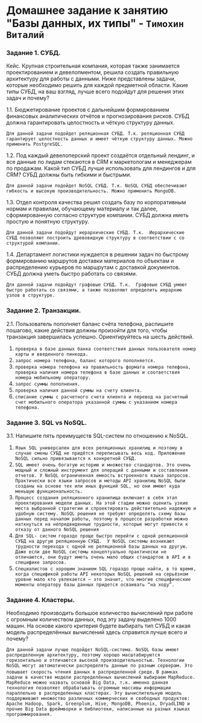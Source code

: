 # Домашнее задание к занятию "Базы данных, их типы" - `Тимохин Виталий`

### Задание 1.  СУБД.

Кейс.
Крупная строительная компания, которая также занимается проектированием и девелопментом, решила создать правильную архитектуру для работы с данными. Ниже представлены задачи, которые необходимо решить для каждой предметной области.
Какие типы СУБД, на ваш взгляд, лучше всего подойдут для решения этих задач и почему?

1.1.	Бюджетирование проектов с дальнейшим формированием финансовых аналитических отчётов и прогнозирования рисков. СУБД должна гарантировать целостность и чёткую структуру данных.

`Для данной задачи подойдет реляционная СУБД. Т.к. реляционная СУБД гарантирует целостность данных и имеет чёткую структуру данных. Можно применить PostgreSQL.`

1.2. Под каждый девелоперский проект создаётся отдельный лендинг, и все данные по лидам стекаются в CRM к маркетологам и менеджерам по продажам. Какой тип СУБД лучше использовать для лендингов и для CRM? СУБД должны быть гибкими и быстрыми.

`Для данной задачи подойдет NoSQL СУБД. Т.к. NoSQL СУБД обеспечивают гибкость и высокую производительность. Можно применить MongoDB.`

1.3. Отдел контроля качества решил создать базу по корпоративным нормам и правилам, обучающему материалу и так далее, сформированную согласно структуре компании. СУБД должна иметь простую и понятную структуру.

`Для данной задачи подойдут иерархические СУБД. Т.к.  Иерархические СУБД позволяют построить древовидную структуру в соответствии с со структурой компании.`

1.4. Департамент логистики нуждается в решении задач по быстрому формированию маршрутов доставки материалов по объектам и распределению курьеров по маршрутам с доставкой документов. СУБД должна уметь быстро работать со связями.

`Для данной задачи подойдут графовые СУБД. Т.к.  Графовые СУБД умеют быстро работать со связями, а также позволяют определить иерархию узлов в структуре.` 

### Задание 2. Транзакции.

2.1. Пользователь пополняет баланс счёта телефона, распишите пошагово, какие действия должны произойти для того, чтобы транзакция завершилась успешно. Ориентируйтесь на шесть действий.

1. `проверка в базе данных банка соответствия данных пользователя номер карты и введенного пинкода.`
2. `запрос номера телефона, баланс которого пополняется.`
3. `проверка номера телефона на правильность формата номера телефона, проверка наличия номера телефона в базе данных и соответствия номера мобильному оператору.`
4. `запрос суммы пополнения.`
5. `проверка наличия данной суммы на счету клиента.`
6. `списание суммы с расчетного счета клиента и перевод на расчетный счет мобильного оператора указанной суммы с указанием номера телефона.`

### Задание 3. SQL vs NoSQL.

3.1. Напишите пять преимуществ SQL-систем по отношению к NoSQL.

1. `Язык SQL универсален для всех реляционных хранилищ и поэтому в случае смены СУБД не придётся переписывать весь код. Приложение NoSQL сильно привязывается к конкретной СУБД.`
2. `SQL имеет очень богатую историю и множество стандартов. Это очень мощный и сложный инструмент для операций с данными и составления отчетов. У NoSQL ограниченная емкость встроенного языка запросов. Практически все языки запросов и методы API хранилищ NoSQL были созданы на основе тех или иных функций SQL, но они имеют куда меньшую функциональность.`
3. `Процесс создания реляционного хранилища включает в себя этап проектирования модели данных. На этой стадии можно оценить узкие места выбранной стратегии и спроектировать действительно надежную и удобную систему. NoSQL решения не требуют определять схему базы данных перед началом работы, поэтому в процессе разработки можно наткнуться на непредвиденные трудности, которые могут привести к отказу от данного NoSQL решения`
4. `Для SQL- систем гораздо проще быстро перейти с одной реляционной СУБД на другую реляционную СУБД.  У NoSQL системы возникают трудности перехода с одной не реляционной базы данных на другую. Даже если две NoSQL системы концептуально практически не отличаются, они будут иметь очень мало общих стандартов в API и в специфике запросов.`
5. `Специалистов с хорошим знанием SQL гораздо проще найти, в то время, когда спецификой работы API некоторых NoSQL решений на серьёзном уровне мало кто увлекается — это значит, что многие специфические моменты оператору базы данных придется осваивать “на ходу”.`

### Задание 4. Кластеры.

Необходимо производить большое количество вычислений при работе с огромным количеством данных, под эту задачу выделено 1000 машин.
На основе какого критерия будете выбирать тип СУБД и какая модель распределённых вычислений здесь справится лучше всего и почему?

`Для данной задачи лучше подойдет NoSQL-система. NoSQL базы имеют распределенную архитектуру, поэтому хорошо масштабируются горизонтально и отличаются высокой производительностью. Технологии NoSQL могут автоматически распределять данные по разным серверам. Это повышает скорость чтения данных в распределенной среде.`
`В рамках задачи в качестве модели распределённых вычислений выбираем MapReduce. MapReduce можно назвать основой Big Data, т.к. именно данная технология позволяет обрабатывать огромные массивы информации параллельно в распределенных кластерах. Эту вычислительную модель поддерживают множество различных коммерческих и свободных продуктов: Apache Hadoop, Spark, Greenplum, Hive, MongoDB, Phoenix, DryadLINQ и прочие Big Data фреймворки и библиотеки, написанные на разных языках программирования.`
